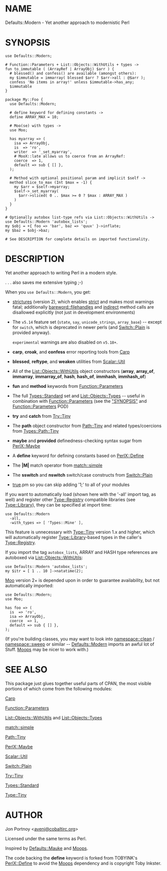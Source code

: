 # NAME

Defaults::Modern - Yet another approach to modernistic Perl

# SYNOPSIS

    use Defaults::Modern;

    # Function::Parameters + List::Objects::WithUtils + types ->
    fun to_immutable ( (ArrayRef | ArrayObj) $arr ) {
      # blessed() and confess() are available (amongst others):
      my $immutable = immarray( blessed $arr ? $arr->all : @$arr );
      confess 'No items in array!' unless $immutable->has_any;
      $immutable
    }

    package My::Foo {
      use Defaults::Modern;

      # define keyword for defining constants ->
      define ARRAY_MAX = 10;

      # Moo(se) with types ->
      use Moo;

      has myarray => (
        isa => ArrayObj,
        is  => 'ro',
        writer  => '_set_myarray',
        # MooX::late allows us to coerce from an ArrayRef:
        coerce  => 1,
        default => sub { [] },
      );

      # Method with optional positional param and implicit $self ->
      method slice_to_max (Int $max = -1) {
        my $arr = $self->myarray;
        $self->_set_myarray( 
          $arr->sliced( 0 .. $max >= 0 ? $max : ARRAY_MAX )
        )
      }
    }

    # Optionally autobox list-type refs via List::Objects::WithUtils ->
    use Defaults::Modern 'autobox_lists';
    my $obj = +{ foo => 'bar', baz => 'quux' }->inflate;
    my $baz = $obj->baz;

    # See DESCRIPTION for complete details on imported functionality.

# DESCRIPTION

Yet another approach to writing Perl in a modern style.

. . . also saves me extensive typing ;-)

When you `use Defaults::Modern`, you get:

- [strictures](https://metacpan.org/pod/strictures) (version 2), which enables [strict](https://metacpan.org/pod/strict) and makes most warnings
fatal; additionally [bareword::filehandles](https://metacpan.org/pod/bareword::filehandles) and [indirect](https://metacpan.org/pod/indirect) method calls are
disallowed explicitly (not just in development environments)
- The `v5.14` feature set (`state`, `say`, `unicode_strings`, `array_base`) -- except for
`switch`, which is deprecated in newer perls (and [Switch::Plain](https://metacpan.org/pod/Switch::Plain) is
provided anyway).

    `experimental` warnings are also disabled on `v5.18+`.

- **carp**, **croak**, and **confess** error reporting tools from [Carp](https://metacpan.org/pod/Carp)
- **blessed**, **reftype**, and **weaken** utilities from [Scalar::Util](https://metacpan.org/pod/Scalar::Util)
- All of the [List::Objects::WithUtils](https://metacpan.org/pod/List::Objects::WithUtils) object constructors (**array**,
**array\_of**, **immarray**, **immarray\_of**, **hash**, **hash\_of**, **immhash**,
**immhash\_of**)
- **fun** and **method** keywords from [Function::Parameters](https://metacpan.org/pod/Function::Parameters)
- The full [Types::Standard](https://metacpan.org/pod/Types::Standard) set and [List::Objects::Types](https://metacpan.org/pod/List::Objects::Types) -- useful in
combination with [Function::Parameters](https://metacpan.org/pod/Function::Parameters) (see the ["SYNOPSIS"](#synopsis) and
[Function::Parameters](https://metacpan.org/pod/Function::Parameters) POD)
- **try** and **catch** from [Try::Tiny](https://metacpan.org/pod/Try::Tiny)
- The **path** object constructor from [Path::Tiny](https://metacpan.org/pod/Path::Tiny) and related types/coercions
from [Types::Path::Tiny](https://metacpan.org/pod/Types::Path::Tiny)
- **maybe** and **provided** definedness-checking syntax sugar from [PerlX::Maybe](https://metacpan.org/pod/PerlX::Maybe)
- A **define** keyword for defining constants based on [PerlX::Define](https://metacpan.org/pod/PerlX::Define)
- The **|M|** match operator from [match::simple](https://metacpan.org/pod/match::simple)
- The **sswitch** and **nswitch** switch/case constructs from [Switch::Plain](https://metacpan.org/pod/Switch::Plain)
- [true](https://metacpan.org/pod/true).pm so you can skip adding '1;' to all of your modules

If you want to automatically load (shown here with the '-all' import tag, as
well) and register other [Type::Registry](https://metacpan.org/pod/Type::Registry) compatible libraries (see
[Type::Library](https://metacpan.org/pod/Type::Library)), they can be specified at import time:

    use Defaults::Modern
      -all,
      -with_types => [ 'Types::Mine' ],

This feature is unnecessary with [Type::Tiny](https://metacpan.org/pod/Type::Tiny) version 1.x and higher, which
will automatically register [Type::Library](https://metacpan.org/pod/Type::Library)-based types in the caller's
[Type::Registry](https://metacpan.org/pod/Type::Registry).

If you import the tag `autobox_lists`, ARRAY and HASH type references are autoboxed
via [List::Objects::WithUtils](https://metacpan.org/pod/List::Objects::WithUtils):

    use Defaults::Modern 'autobox_lists';
    my $itr = [ 1 .. 10 ]->natatime(2);

[Moo](https://metacpan.org/pod/Moo) version 2+ is depended upon in order to guarantee availability, but not
automatically imported:

    use Defaults::Modern;
    use Moo;

    has foo => (
      is  => 'ro',
      isa => ArrayObj,
      coerce  => 1,
      default => sub { [] },
    );

(If you're building classes, you may want to look into [namespace::clean](https://metacpan.org/pod/namespace::clean) /
[namespace::sweep](https://metacpan.org/pod/namespace::sweep) or similar -- [Defaults::Modern](https://metacpan.org/pod/Defaults::Modern) imports an awful lot of
Stuff. [Moops](https://metacpan.org/pod/Moops) may be nicer to work with.)

# SEE ALSO

This package just glues together useful parts of CPAN, the
most visible portions of which come from the following modules:

[Carp](https://metacpan.org/pod/Carp)

[Function::Parameters](https://metacpan.org/pod/Function::Parameters)

[List::Objects::WithUtils](https://metacpan.org/pod/List::Objects::WithUtils) and [List::Objects::Types](https://metacpan.org/pod/List::Objects::Types)

[match::simple](https://metacpan.org/pod/match::simple)

[Path::Tiny](https://metacpan.org/pod/Path::Tiny)

[PerlX::Maybe](https://metacpan.org/pod/PerlX::Maybe)

[Scalar::Util](https://metacpan.org/pod/Scalar::Util)

[Switch::Plain](https://metacpan.org/pod/Switch::Plain)

[Try::Tiny](https://metacpan.org/pod/Try::Tiny)

[Types::Standard](https://metacpan.org/pod/Types::Standard)

[Type::Tiny](https://metacpan.org/pod/Type::Tiny)

# AUTHOR

Jon Portnoy &lt;avenj@cobaltirc.org>

Licensed under the same terms as Perl.

Inspired by [Defaults::Mauke](https://metacpan.org/pod/Defaults::Mauke) and [Moops](https://metacpan.org/pod/Moops).

The code backing the **define** keyword is forked from TOBYINK's
[PerlX::Define](https://metacpan.org/pod/PerlX::Define) to avoid the [Moops](https://metacpan.org/pod/Moops) dependency and is copyright Toby
Inkster.
